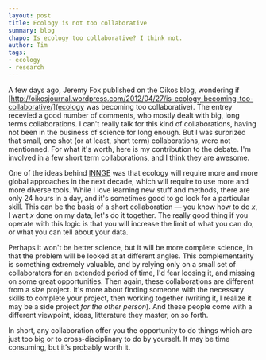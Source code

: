 ```yaml
---
layout: post
title: Ecology is not too collaborative
summary: blog
chapo: Is ecology too collaborative? I think not.
author: Tim
tags:
- ecology
- research
---
```


A few days ago, Jeremy Fox published on the Oikos blog, wondering if [http://oikosjournal.wordpress.com/2012/04/27/is-ecology-becoming-too-collaborative/](ecology was becoming too collaborative). The entrey recevied a good number of comments, who mostly dealt with big, long terms collaborations. I can't really talk for this kind of collaborations, having not been in the business of science for long enough. But I was surprized that small, one shot (or at least, short term) collaborations, were not mentionned. For what it's worth, here is my contribution to the debate. I'm involved in a few short term collaborations, and I think they are awesome.

One of the ideas behind [INNGE](http://innge.net/) was that ecology will require more and more global approaches in the next decade, which will require to use more and more diverse tools. While I love learning new stuff and methods, there are only 24 hours in a day, and it's sometimes good to go look for a particular skill. This can be the basis of a short collaboration — you know how to do *x*, I want *x* done on my data, let's do it together. The really good thing if you operate with this logic is that you will increase the limit of what you can do, or what you can tell about your data.

Perhaps it won't be better science, but it will be more complete science, in that the problem will be looked at at different angles. This complementarity is something extremely valuable, and by relying only on a small set of collaborators for an extended period of time, I'd fear loosing it, and missing on some great opportunities. Then again, these collaborations are different from a size project. It's more about finding someone with the necessary skills to complete your project, then working together (writing it, I realize it may be a side project *for the other person*). And these people come with a different viewpoint, ideas, litterature they master, on so forth.

In short, any collaboration offer you the opportunity to do things which are just too big or to cross-disciplinary to do by yourself. It may be time consuming, but it's probably worth it.